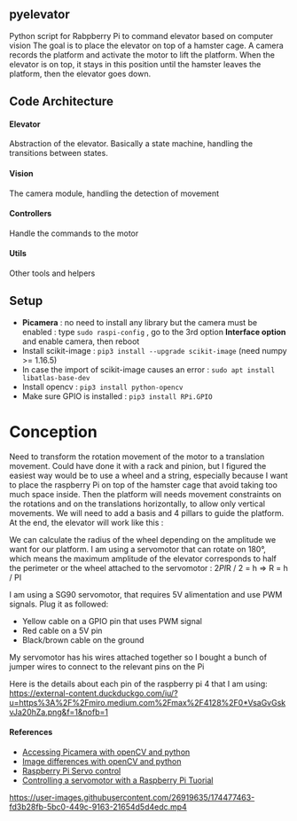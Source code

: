 ## pyelevator
Python script for Rabpberry Pi to command elevator based on computer vision
The goal is to place the elevator on top of a hamster cage. A camera records the platform and activate the motor to lift the platform. When the elevator is on top, it stays in this position until the hamster leaves the platform, then the elevator goes down.


## Code Architecture

#### Elevator
Abstraction of the elevator. Basically a state machine, handling the transitions between states.
#### Vision
The camera module, handling the detection of movement
#### Controllers
Handle the commands to the motor
#### Utils
Other tools and helpers

## Setup
- **Picamera** : no need to install any library but the camera must be enabled : type `sudo raspi-config` , go to the 3rd option **Interface option** and enable camera, then reboot
- Install scikit-image : `pip3 install --upgrade scikit-image` (need numpy >= 1.16.5)
- In case the import of scikit-image causes an error : `sudo apt install libatlas-base-dev`
- Install opencv : `pip3 install python-opencv`
- Make sure GPIO is installed : `pip3 install RPi.GPIO`


# Conception
Need to transform the rotation movement of the motor to a translation movement. Could have done it with a rack and pinion, but I figured the easiest way would be to use a wheel and a string, especially because I want to place the raspberry Pi on top of the hamster cage that avoid taking too much space inside.
Then the platform will needs movement constraints on the rotations and on the translations horizontally, to allow only vertical movements. We will need to add a basis and 4 pillars to guide the platform. At the end, the elevator will work like this :

We can calculate the radius of the wheel depending on the amplitude we want for our platform. I am using a servomotor that can rotate on 180°, which means the maximum amplitude of the elevator corresponds to half the perimeter or the wheel attached to the servomotor : 2*PI*R / 2 = h => R = h / PI

I am using a SG90 servomotor, that requires 5V alimentation and use PWM signals. Plug it as followed:
- Yellow cable on a GPIO pin that uses PWM signal
- Red cable on a 5V pin
- Black/brown cable on the ground

My servomotor has his wires attached together so I bought a bunch of jumper wires to connect to the relevant pins on the Pi

Here is the details about each pin of the raspberry pi 4 that I am using: https://external-content.duckduckgo.com/iu/?u=https%3A%2F%2Fmiro.medium.com%2Fmax%2F4128%2F0*VsaGvGskvJa20hZa.png&f=1&nofb=1

#### References
- [Accessing Picamera with openCV and python](https://www.pyimagesearch.com/2015/03/30/accessing-the-raspberry-pi-camera-with-opencv-and-python/)
- [Image differences with openCV and python](https://www.pyimagesearch.com/2017/06/19/image-difference-with-opencv-and-python/)
- [Raspberry Pi Servo control](https://techatronic.com/raspberry-pi-servo-control/)
- [Controlling a servomotor with a Raspberry Pi Tuorial](https://embeddedcircuits.com/raspberry-pi/tutorial/controlling-a-servo-motor-with-raspberry-pi-tutorial)


https://user-images.githubusercontent.com/26919635/174477463-fd3b28fb-5bc0-449c-9163-21654d5d4edc.mp4

